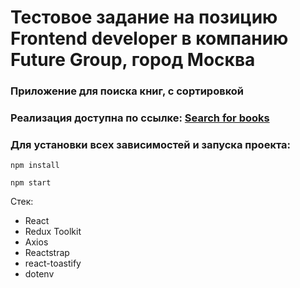 # Тестовое задание на позицию Frontend developer в компанию Future Group, город Москва
### Приложение для поиска книг, с сортировкой
### Реализация доступна по ссылке: <a href="https://search-for-books-futuregroup.netlify.app/">Search for books</a>

### Для установки всех зависимостей и запуска проекта:
```
npm install
```
```
npm start
```

Стек:
- React
- Redux Toolkit
- Axios
- Reactstrap
- react-toastify
- dotenv



